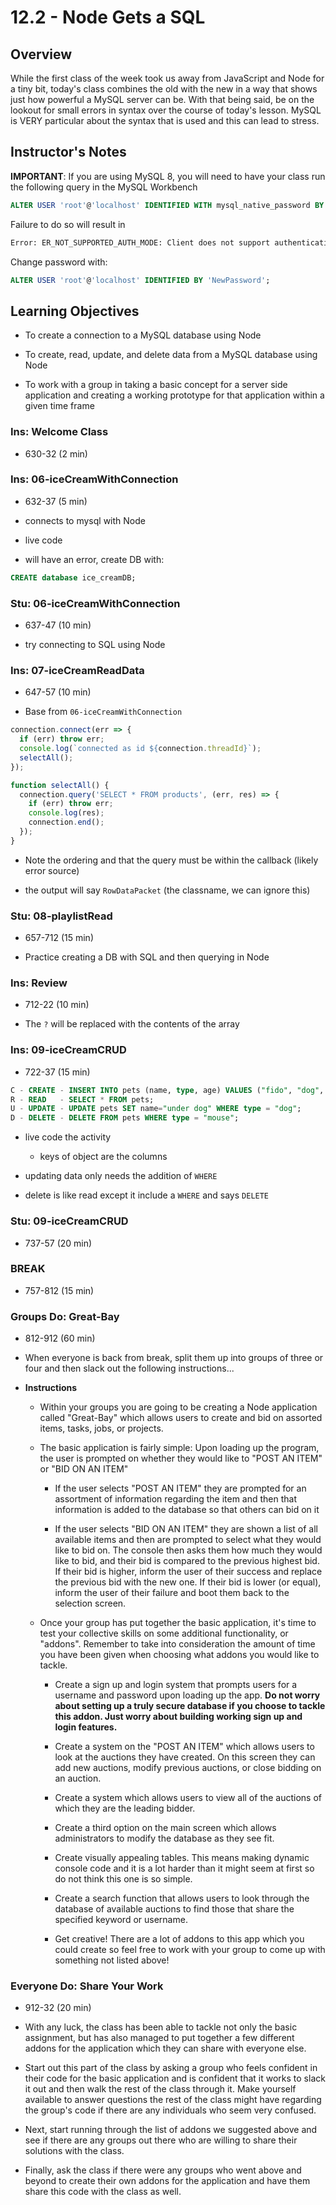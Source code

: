 # 12.2 - Node Gets a SQL

## Overview

While the first class of the week took us away from JavaScript and Node for a tiny bit, today's class combines the old with the new in a way that shows just how powerful a MySQL server can be. With that being said, be on the lookout for small errors in syntax over the course of today's lesson. MySQL is VERY particular about the syntax that is used and this can lead to stress.

## Instructor's Notes

**IMPORTANT**: If you are using MySQL 8, you will need to have your class run the following query in the MySQL Workbench

```sql
ALTER USER 'root'@'localhost' IDENTIFIED WITH mysql_native_password BY 'yourRootPassword'
```

Failure to do so will result in

```sh
Error: ER_NOT_SUPPORTED_AUTH_MODE: Client does not support authentication protocol requested by server; consider upgrading MySQL client
```

Change password with:

```sql
ALTER USER 'root'@'localhost' IDENTIFIED BY 'NewPassword';
```

## Learning Objectives

- To create a connection to a MySQL database using Node

- To create, read, update, and delete data from a MySQL database using Node

- To work with a group in taking a basic concept for a server side application and creating a working prototype for that application within a given time frame

### Ins: Welcome Class

- 630-32 (2 min)

### Ins: 06-iceCreamWithConnection

- 632-37 (5 min)

- connects to mysql with Node

- live code

- will have an error, create DB with:

```sql
CREATE database ice_creamDB;
```

### Stu: 06-iceCreamWithConnection

- 637-47 (10 min)

- try connecting to SQL using Node

### Ins: 07-iceCreamReadData

- 647-57 (10 min)

- Base from `06-iceCreamWithConnection`

```js
connection.connect(err => {
  if (err) throw err;
  console.log(`connected as id ${connection.threadId}`);
  selectAll();
});

function selectAll() {
  connection.query('SELECT * FROM products', (err, res) => {
    if (err) throw err;
    console.log(res);
    connection.end();
  });
}
```

- Note the ordering and that the query must be within the callback (likely error source)

- the output will say `RowDataPacket` (the classname, we can ignore this)

### Stu: 08-playlistRead

- 657-712 (15 min)

- Practice creating a DB with SQL and then querying in Node

### Ins: Review

- 712-22 (10 min)

- The `?` will be replaced with the contents of the array

### Ins: 09-iceCreamCRUD

- 722-37 (15 min)

```sql
C - CREATE - INSERT INTO pets (name, type, age) VALUES ("fido", "dog", 3);
R - READ   - SELECT * FROM pets;
U - UPDATE - UPDATE pets SET name="under dog" WHERE type = "dog";
D - DELETE - DELETE FROM pets WHERE type = "mouse";
```

- live code the activity

  - keys of object are the columns

- updating data only needs the addition of `WHERE`

- delete is like read except it include a `WHERE` and says `DELETE`

### Stu: 09-iceCreamCRUD

- 737-57 (20 min)

### BREAK

- 757-812 (15 min)

### Groups Do: Great-Bay

- 812-912 (60 min)

- When everyone is back from break, split them up into groups of three or four and then slack out the following instructions...

- **Instructions**

  - Within your groups you are going to be creating a Node application called "Great-Bay" which allows users to create and bid on assorted items, tasks, jobs, or projects.

  - The basic application is fairly simple: Upon loading up the program, the user is prompted on whether they would like to "POST AN ITEM" or "BID ON AN ITEM"

    - If the user selects "POST AN ITEM" they are prompted for an assortment of information regarding the item and then that information is added to the database so that others can bid on it

    - If the user selects "BID ON AN ITEM" they are shown a list of all available items and then are prompted to select what they would like to bid on. The console then asks them how much they would like to bid, and their bid is compared to the previous highest bid. If their bid is higher, inform the user of their success and replace the previous bid with the new one. If their bid is lower (or equal), inform the user of their failure and boot them back to the selection screen.

  - Once your group has put together the basic application, it's time to test your collective skills on some additional functionality, or "addons". Remember to take into consideration the amount of time you have been given when choosing what addons you would like to tackle.

    - Create a sign up and login system that prompts users for a username and password upon loading up the app. **Do not worry about setting up a truly secure database if you choose to tackle this addon. Just worry about building working sign up and login features.**

    - Create a system on the "POST AN ITEM" which allows users to look at the auctions they have created. On this screen they can add new auctions, modify previous auctions, or close bidding on an auction.

    - Create a system which allows users to view all of the auctions of which they are the leading bidder.

    - Create a third option on the main screen which allows administrators to modify the database as they see fit.

    - Create visually appealing tables. This means making dynamic console code and it is a lot harder than it might seem at first so do not think this one is so simple.

    - Create a search function that allows users to look through the database of available auctions to find those that share the specified keyword or username.

    - Get creative! There are a lot of addons to this app which you could create so feel free to work with your group to come up with something not listed above!

### Everyone Do: Share Your Work

- 912-32 (20 min)

- With any luck, the class has been able to tackle not only the basic assignment, but has also managed to put together a few different addons for the application which they can share with everyone else.

- Start out this part of the class by asking a group who feels confident in their code for the basic application and is confident that it works to slack it out and then walk the rest of the class through it. Make yourself available to answer questions the rest of the class might have regarding the group's code if there are any individuals who seem very confused.

- Next, start running through the list of addons we suggested above and see if there are any groups out there who are willing to share their solutions with the class.

- Finally, ask the class if there were any groups who went above and beyond to create their own addons for the application and have them share this code with the class as well.
